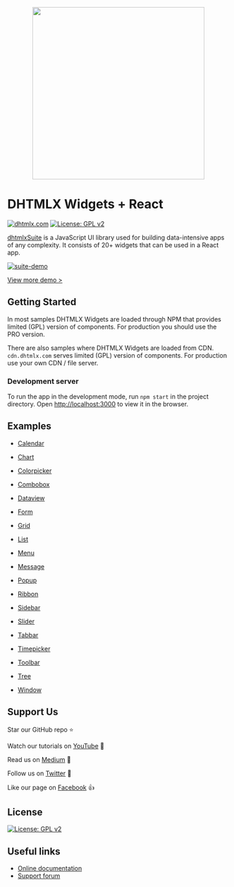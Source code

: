  <p align="center">      
<a href="https://dhtmlx.github.io/react-widgets/#/"><img src="https://dhtmlx.github.io/react-widgets/static/logo_r.svg" width="390" heigh="190"></a>
          </p>


# DHTMLX Widgets + React

[![dhtmlx.com](https://img.shields.io/badge/made%20by-DHTMLX-blue)](https://dhtmlx.com/)
[![License: GPL v2](https://img.shields.io/badge/license-GPL%20v2-blue.svg)](https://www.gnu.org/licenses/old-licenses/gpl-2.0.html)

[dhtmlxSuite](https://dhtmlx.com/docs/products/dhtmlxSuite/) is a JavaScript UI library used for building data-intensive apps of any complexity. It consists of 20+ widgets that can be used in a React app.

[![suite-demo](https://dhtmlx.com/docs/products/dhtmlxSuite/images/Demo_2@2.png)](https://dhtmlx.com/docs/products/demoApps/dhtmlxFileExplorerDemo/)

[View more demo >](https://dhtmlx.com/docs/products/demoApps/dhtmlxDashboard/)

## Getting Started

In most samples DHTMLX Widgets are loaded through NPM that provides limited (GPL) version of components. For production you should use the PRO version.

There are also samples where DHTMLX Widgets are loaded from CDN. `cdn.dhtmlx.com` serves limited (GPL) version of components. For production use your own CDN / file server.


### Development server

To run the app in the development mode, run `npm start` in the project directory.
Open [http://localhost:3000](http://localhost:3000) to view it in the browser.


## Examples

- [Calendar](https://dhtmlx.github.io/react-widgets/#/calendar)

- [Chart](https://dhtmlx.github.io/react-widgets/#/chart)

- [Colorpicker](https://dhtmlx.github.io/react-widgets/#/colorpicker)

- [Combobox](https://dhtmlx.github.io/react-widgets/#/combobox)

- [Dataview](https://dhtmlx.github.io/react-widgets/#/dataview)

- [Form](https://dhtmlx.github.io/react-widgets/#/form)

- [Grid](https://dhtmlx.github.io/react-widgets/#/grid)

- [List](https://dhtmlx.github.io/react-widgets/#/list)

- [Menu](https://dhtmlx.github.io/react-widgets/#/menu)

- [Message](https://dhtmlx.github.io/react-widgets/#/message)

- [Popup](https://dhtmlx.github.io/react-widgets/#/popup)

- [Ribbon](https://dhtmlx.github.io/react-widgets/#/ribbon)

- [Sidebar](https://dhtmlx.github.io/react-widgets/#/sidebar)

- [Slider](https://dhtmlx.github.io/react-widgets/#/slider)

- [Tabbar](https://dhtmlx.github.io/react-widgets/#/tabbar)

- [Timepicker](https://dhtmlx.github.io/react-widgets/#/timepicker)

- [Toolbar](https://dhtmlx.github.io/react-widgets/#/toolbar)

- [Tree](https://dhtmlx.github.io/react-widgets/#/tree)

- [Window](https://dhtmlx.github.io/react-widgets/#/window)


## Support Us

Star our GitHub repo :star:

Watch our tutorials on [YouTube](https://www.youtube.com/user/dhtmlx/videos) :eyes:

Read us on [Medium](https://medium.com/@dhtmlx) :newspaper:

Follow us on [Twitter](https://twitter.com/dhtmlx) :feet:

Like our page on [Facebook](https://www.facebook.com/dhtmlx/) :thumbsup:


## License

[![License: GPL v2](https://img.shields.io/badge/license-GPL%20v2-blue.svg)](https://www.gnu.org/licenses/old-licenses/gpl-2.0.html)


## Useful links

- [Online  documentation](https://docs.dhtmlx.com/)
- [Support forum](https://forum.dhtmlx.com/c/suite6)
